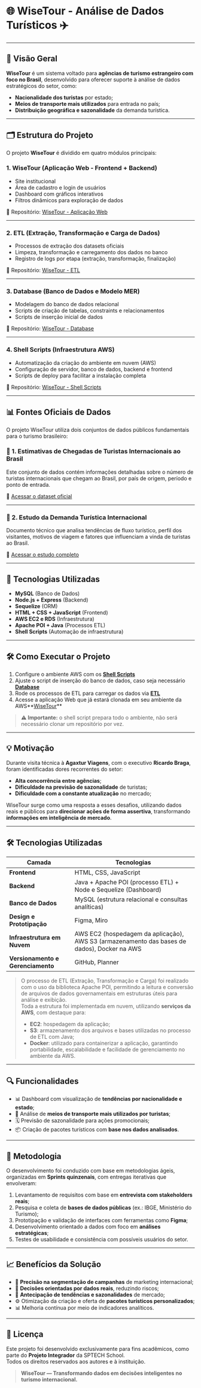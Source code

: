 # 🌐 WiseTour - Análise de Dados Turísticos ✈️
---

## 📖 Visão Geral

**WiseTour** é um sistema voltado para **agências de turismo estrangeiro com foco no Brasil**, desenvolvido para oferecer suporte à análise de dados estratégicos do setor, como:

- **Nacionalidade dos turistas** por estado;
- **Meios de transporte mais utilizados** para entrada no país;
- **Distribuição geográfica e sazonalidade** da demanda turística.

---

## 🗂️ Estrutura do Projeto

O projeto **WiseTour** é dividido em quatro módulos principais:

### 1. WiseTour (Aplicação Web - Frontend + Backend)

- Site institucional
- Área de cadastro e login de usuários
- Dashboard com gráficos interativos
- Filtros dinâmicos para exploração de dados

🔗 Repositório: [WiseTour - Aplicação Web](https://github.com/WiseTour/wise-tour)

---

### 2. ETL (Extração, Transformação e Carga de Dados)

- Processos de extração dos datasets oficiais
- Limpeza, transformação e carregamento dos dados no banco
- Registro de logs por etapa (extração, transformação, finalização)

🔗 Repositório: [WiseTour - ETL](https://github.com/WiseTour/etl)

---

### 3. Database (Banco de Dados e Modelo MER)

- Modelagem do banco de dados relacional
- Scripts de criação de tabelas, constraints e relacionamentos
- Scripts de inserção inicial de dados

🔗 Repositório: [WiseTour - Database](https://github.com/WiseTour/database)

---

### 4. Shell Scripts (Infraestrutura AWS)

- Automatização da criação do ambiente em nuvem (AWS)
- Configuração de servidor, banco de dados, backend e frontend
- Scripts de deploy para facilitar a instalação completa

🔗 Repositório: [WiseTour - Shell Scripts](https://github.com/WiseTour/shell-scripts)

---

## 📊 Fontes Oficiais de Dados

O projeto WiseTour utiliza dois conjuntos de dados públicos fundamentais para o turismo brasileiro:

### 📌 1. Estimativas de Chegadas de Turistas Internacionais ao Brasil

Este conjunto de dados contém informações detalhadas sobre o número de turistas internacionais que chegam ao Brasil, por país de origem, período e ponto de entrada.

🔗 [Acessar o dataset oficial](https://www.gov.br/turismo/pt-br/assuntos/estudos-e-pesquisas/demanda-internacional/estimativas-de-chegadas-de-turistas-internacionais)

---

### 📌 2. Estudo da Demanda Turística Internacional

Documento técnico que analisa tendências de fluxo turístico, perfil dos visitantes, motivos de viagem e fatores que influenciam a vinda de turistas ao Brasil.

🔗 [Acessar o estudo completo](https://www.gov.br/turismo/pt-br/assuntos/estudos-e-pesquisas/demanda-internacional/estudo-da-demanda-turistica-internacional)

---

## 🚀 Tecnologias Utilizadas

- **MySQL** (Banco de Dados)
- **Node.js + Express** (Backend)
- **Sequelize** (ORM)
- **HTML + CSS + JavaScript** (Frontend)
- **AWS EC2 e RDS** (Infraestrutura)
- **Apache POI + Java** (Processos ETL)
- **Shell Scripts** (Automação de infraestrutura)

---

## 🛠️ Como Executar o Projeto

1. Configure o ambiente AWS com os **[Shell Scripts](https://github.com/WiseTour/shell-scripts)**
2. Ajuste o script de inserção do banco de dados, caso seja necessário **[Database](https://github.com/WiseTour/database)**
3. Rode os processos de ETL para carregar os dados via **[ETL](https://github.com/WiseTour/etl)**
4. Acesse a aplicação Web que já estará clonada em seu ambiente da AWS**[WiseTour](https://github.com/WiseTour/wise-tour)**

> **⚠️ Importante:** o shell script prepara todo o ambiente, não será necessário clonar um repositório por vez.

---

## 💡 Motivação

Durante visita técnica à **Agaxtur Viagens**, com o executivo **Ricardo Braga**, foram identificadas dores recorrentes do setor:

- **Alta concorrência entre agências**;
- **Dificuldade na previsão de sazonalidade** de turistas;
- **Dificuldade com a constante atualização** no mercado;

WiseTour surge como uma resposta a esses desafios, utilizando dados reais e públicos para **direcionar ações de forma assertiva**, transformando **informações em inteligência de mercado**.

---

## 🛠️ Tecnologias Utilizadas

| Camada                            | Tecnologias                                                                                   |
| --------------------------------- | --------------------------------------------------------------------------------------------- |
| **Frontend**                      | HTML, CSS, JavaScript                                                                         |
| **Backend**                       | Java + Apache POI (processo ETL) + Node e Sequelize (Dashboard)                               |
| **Banco de Dados**                | MySQL (estrutura relacional e consultas analíticas)                                           |
| **Design e Prototipação**         | Figma, Miro                                                                                   |
| **Infraestrutura em Nuvem**       | AWS EC2 (hospedagem da aplicação), AWS S3 (armazenamento das bases de dados), Docker na AWS   |
| **Versionamento e Gerenciamento** | GitHub, Planner                                                                               |

> O processo de ETL (Extração, Transformação e Carga) foi realizado com o uso da biblioteca Apache POI, permitindo a leitura e conversão de arquivos de dados governamentais em estruturas úteis para análise e exibição.  
> Toda a estrutura foi implementada em nuvem, utilizando **serviços da AWS**, com destaque para:
> - **EC2**: hospedagem da aplicação;
> - **S3**: armazenamento dos arquivos e bases utilizadas no processo de ETL com Java;
> - **Docker**: utilizado para containerizar a aplicação, garantindo portabilidade, escalabilidade e facilidade de gerenciamento no ambiente da AWS.

---

## 🔍 Funcionalidades

- 📊 Dashboard com visualização de **tendências por nacionalidade e estado**;
- 🛫 Análise de **meios de transporte mais utilizados por turistas**;
- 🗓️ Previsão de sazonalidade para ações promocionais;
- 📦 Criação de pacotes turísticos com **base nos dados analisados**.

---

## 🧪 Metodologia

O desenvolvimento foi conduzido com base em metodologias ágeis, organizadas em **Sprints quinzenais**, com entregas iterativas que envolveram:

1. Levantamento de requisitos com base em **entrevista com stakeholders reais**;
2. Pesquisa e coleta de **bases de dados públicas** (ex.: IBGE, Ministério do Turismo);
3. Prototipação e validação de interfaces com ferramentas como **Figma**;
4. Desenvolvimento orientado a dados com foco em **análises estratégicas**;
5. Testes de usabilidade e consistência com possíveis usuários do setor.

---

## 📈 Benefícios da Solução

- 🎯 **Precisão na segmentação de campanhas** de marketing internacional;
- 🧠 **Decisões orientadas por dados reais**, reduzindo riscos;
- 🧭 **Antecipação de tendências e sazonalidades** de mercado;
- ⚙️ Otimização da criação e oferta de **pacotes turísticos personalizados**;
- 📊 Melhoria contínua por meio de indicadores analíticos.

---

## 📄 Licença

Este projeto foi desenvolvido exclusivamente para fins acadêmicos, como parte do **Projeto Integrador** da SPTECH School.  
Todos os direitos reservados aos autores e à instituição.

> **WiseTour — Transformando dados em decisões inteligentes no turismo internacional.**


